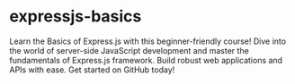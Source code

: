 # expressjs-basics
Learn the Basics of Express.js with this beginner-friendly course! Dive into the world of server-side JavaScript development and master the fundamentals of Express.js framework. Build robust web applications and APIs with ease. Get started on GitHub today!
